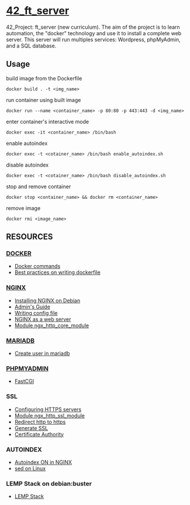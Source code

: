 # [42_ft_server](https://cdn.intra.42.fr/pdf/pdf/10332/en.subject.pdf)
42_Project: ft_server (new curriculum). The aim of the project is to learn automation, the "docker" technology and use it to install a complete web server. This server will run multiples services: Wordpress, phpMyAdmin, and a SQL database.

## Usage

build image from the Dockerfile
```terminal
docker build . -t <img_name>
```

run container using built image
```terminal
docker run --name <container_name> -p 80:80 -p 443:443 -d <img_name>
```

enter container's interactive mode
```terminal
docker exec -it <container_name> /bin/bash
```

enable autoindex
```terminal
docker exec -t <cotainer_name> /bin/bash enable_autoindex.sh
```

disable autoindex
```terminal
docker exec -t <cotainer_name> /bin/bash disable_autoindex.sh
```

stop and remove container
```terminal
docker stop <container_name> && docker rm <container_name>
```

remove image
```terminal
docker rmi <image_name>
```

## RESOURCES

### [DOCKER](https://www.docker.com/)
- [Docker commands](https://docs.docker.com/engine/reference/builder/)
- [Best practices on writing dockerfile](https://docs.docker.com/develop/develop-images/dockerfile_best-practices/)

### [NGINX](https://nginx.org/en/docs/)
- [Installing NGINX on Debian](https://nginx.org/en/linux_packages.html#Debian)
- [Admin's Guide](https://docs.nginx.com/nginx/admin-guide/)
- [Writing config file](https://docs.nginx.com/nginx/admin-guide/basic-functionality/managing-configuration-files/)
- [NGINX as a web server](https://docs.nginx.com/nginx/admin-guide/web-server/web-server/)
- [Module ngx_http_core_module](https://nginx.org/en/docs/http/ngx_http_core_module.html)

### [MARIADB](https://mariadb.com/)
- [Create user in mariadb](https://mariadb.com/kb/en/create-user/)

### [PHPMYADMIN](https://www.phpmyadmin.net/)
- [FastCGI](https://en.wikipedia.org/wiki/FastCGI)

### SSL
- [Configuring HTTPS servers](https://nginx.org/en/docs/http/configuring_https_servers.html#single_http_https_server)
- [Module ngx_http_ssl_module](https://nginx.org/en/docs/http/ngx_http_ssl_module.html#ssl_certificate)
- [Redirect http to https](https://linuxize.com/post/redirect-http-to-https-in-nginx/)
- [Generate SSL](https://www.ssl.com/how-to/manually-generate-a-certificate-signing-request-csr-using-openssl/)
- [Certificate Authority](https://deliciousbrains.com/ssl-certificate-authority-for-local-https-development/)

### AUTOINDEX
- [Autoindex ON in NGINX](https://nixcp.com/nginx-autoindex/)
- [sed on Linux](https://www.howtogeek.com/666395/how-to-use-the-sed-command-on-linux/)

### LEMP Stack on debian:buster
- [LEMP Stack](https://linuxconfig.org/how-to-set-up-a-lemp-server-on-debian-10-buster)

